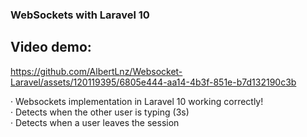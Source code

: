 ### WebSockets with Laravel 10

## Video demo:


https://github.com/AlbertLnz/Websocket-Laravel/assets/120119395/6805e444-aa14-4b3f-851e-b7d132190c3b

· Websockets implementation in Laravel 10 working correctly! <br />
· Detects when the other user is typing (3s) <br />
· Detects when a user leaves the session
